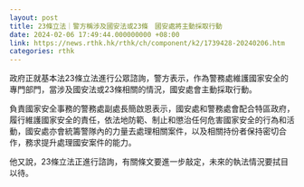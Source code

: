 ```yaml
---
layout: post
title: 23條立法｜警方稱涉及國安法或23條　國安處將主動採取行動
date: 2024-02-06 17:49:44.000000000 +08:00
link: https://news.rthk.hk/rthk/ch/component/k2/1739428-20240206.htm
categories: rthk
---
```


政府正就基本法23條立法進行公眾諮詢，警方表示，作為警務處維護國家安全的專門部門，當涉及國安法或23條相關的情況，國安處會主動採取行動。

負責國家安全事務的警務處副處長簡啟恩表示，國安處和警務處會配合特區政府，履行維護國家安全的責任，依法地防範、制止和懲治任何危害國家安全的行為和活動，國安處亦會統籌警隊內的力量去處理相關案件，以及相關持份者保持密切合作，務求提升處理國安案件的能力。

他又說，23條立法正進行諮詢，有關條文要進一步敲定，未來的執法情況要拭目以待。

